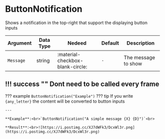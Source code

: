# ButtonNotification
Shows a notification in the top-right that support the displaying button inputs

| Argument              | Data Type                            | Nedeed                    | Default         | Description
| ----------------------| ------------------------------------ | ------------------------- |-----------------|-------------
| `Message`                | string | :material-checkbox-blank-circle: | `-` | The message to show

!!! success ""
    Dont need to be called every frame
---
??? example
    ```
    ButtonNotification("Example")
    ```
??? tip
    If you write `{any_letter}` the content will be converted to button inputs<br>

    ---
    
    **Example**:<br>`ButtonNotification("A simple message {X} {D}")`<br>
    
    **Result**:<br>![https://i.postimg.cc/XJ7dWFk3/DcxWl3r.png](https://i.postimg.cc/XJ7dWFk3/DcxWl3r.png)
